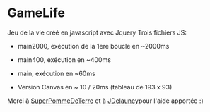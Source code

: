 # GameLife
Jeu de la vie créé en javascript avec Jquery
Trois fichiers JS: 
- main2000, exécution de la 1ere boucle en ~2000ms
- main400, exécution en ~400ms
- main, exécution en ~60ms

- Version Canvas en ~ 10 / 20ms (tableau de 193 x 93)

Merci à [SuperPommeDeTerre]( https://github.com/SuperPommeDeTerre ) et à [JDelauney]( https://github.com/jdelauney )pour l'aide apportée :)
